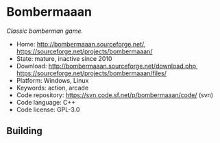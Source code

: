 # Bombermaaan

_Classic bomberman game._

- Home: http://bombermaaan.sourceforge.net/, https://sourceforge.net/projects/bombermaaan/
- State: mature, inactive since 2010 
- Download: http://bombermaaan.sourceforge.net/download.php, https://sourceforge.net/projects/bombermaaan/files/
- Platform: Windows, Linux
- Keywords: action, arcade
- Code repository: https://svn.code.sf.net/p/bombermaaan/code/ (svn)
- Code language: C++
- Code license: GPL-3.0

## Building

